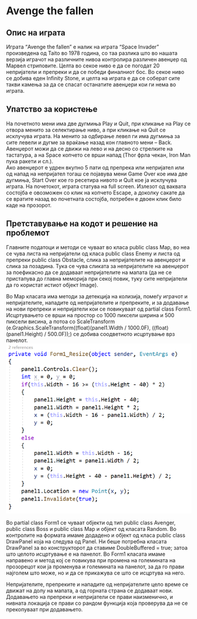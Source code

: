 ﻿# Avenge the fallen
## Опис на играта
Играта “Avenge the fallen” е налик на играта “Space Invader” произведена од Taito во 1978 година, со таа разлика што во нашата верзија играчот на различните нивоа контролира различен авенџер од Марвел стриповите. Целта во секое ниво е да се погодат 20 непријатели и препреки и да се победи финалниот бос. Во секое ниво се добива еден Infinity Stone, и целта на играта е да се соберат сите такви камења за да се спасат останатите авенџери кои ги нема во играта.

## Упатство за користење
На почетното мени има две дугмиња Play и Quit, при кликање на Play се отвора менито за селектирање ниво, а при кликање на Quit се исклучува играта. На менито за одбирање левел ги има дугмиња за сите левели и дугме за враќање назад кон главното мени – Back. 
Авенџерот можи да се движи на лево и на десно со стрелките на тастатура, а на Space копчето се врши напад (Thor фрла чекан, Iron Man пука ракети и сл.).  
Ако авенџерот е удрен вкупно 5 пати од препрека или непријател или од напад на непријател тогаш се појавува мени Game Over кое има две дугмиња, Start Over кое го ресетира нивото и Quit кое ја исклучува играта.
На почетокот, играта статува на full screen. Излезот од ваквата состојба е овозможен со клик на копчето Escape, а доколку сакате да се вратите назад во почетната состојба, потребен е двоен клик било каде на прозорот.

## Претставување на кодот  и решение на проблемот
Главните податоци и методи се чуваат во класа public class Map, во неа се чува листа на непријатели од класа public class Enemy и листа од препреки public class Obstacle, слика за непријателите на авенџерот и слика за позадина. Тука се чува сликата за непријателите на авенџерот за поефикасно да се додаваат непријателите на мапата (да не се пристапува до главна меморија при секој повик, туку сите непријатели да го користат истиот објект Image). 

Во Map класата има методи за детекција на колизија, помеѓу играчот и непријателите, нападите од непријателите и препреките, и за додавање на нови препреки и непријатели кои се повикуваат од partial class Form1. Исцртувањето се врши на простор со 1000 пиксели ширина и 500 пиксели висина, а потоа со ScaleTransform (e.Graphics.ScaleTransform((float)(panel1.Width / 1000.0F), ((float)(panel1.Height) / 500.0F));) се добива соодветното исцртување врз панелот.
![Screenshot](form1resize.png)

Во partial class Form1 се чуваат објекти од тип public class Avenger, public class  Boss и public class Map и објект од класата Random. Во контролите на формата имаме додадено и објект од класа public class DrawPanel која на следува од Panel. Ни беше потребна класата DrawPanel за во конструкторот да ставиме DoubleBuffered = true; затоа што целото исцртување е на панелот. Во Form1 класата имаме направено и метод кој се повикува при промена на големината на прозорецот кои ја променува и големината на панелот, за да го прави најголем што може, но и да се прикажува се што се исцртува на него.

Непријателите, препреките и нападите од  непријателите цело време се движат на долу на мапата, а од горната страна се додаваат нови. Додавањето на препреки и непријатели се прави наизменично, и нивната локација се прави со рандом функција која проверува да не се прекопуваат при додавањето.
